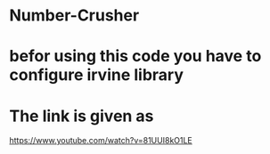 # Number-Crusher
# befor using this code you have to configure irvine library 
# The link is given as 
https://www.youtube.com/watch?v=81UUI8kO1LE
